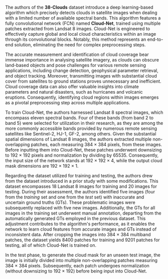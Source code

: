 The authors of the **38-Clouds** dataset introduce a deep learning-based algorithm which precisely detects clouds in satellite images when dealing with a limited number of available spectral bands. This algorithm features a fully convolutional network (FCN) named **Cloud-Net**, trained using multiple patches extracted from Landsat 8 images. Cloud-Net is engineered to effectively capture global and local cloud characteristics within an image through its convolutional blocks. Notably, this method represents an end-to-end solution, eliminating the need for complex preprocessing steps.

The accurate measurement and identification of cloud coverage bear immense importance in analysing satellite imagery, as clouds can obscure land-based objects and pose challenges for various remote sensing applications, including change detection, geophysical parameter retrieval, and object tracking. Moreover, transmitting images with substantial cloud cover from satellites to ground stations proves unnecessary and inefficient. Cloud coverage data can also offer valuable insights into climate parameters and natural disasters, such as hurricanes and volcanic eruptions. Consequently, identifying cloud regions within images emerges as a pivotal preprocessing step across multiple applications.

To train Cloud-Net, the authors harnessed Landsat 8 spectral images, which encompass eleven spectral bands. Four of these bands (from band 2 to band 5) were selected for utilization in their research, as they are among the more commonly accessible bands provided by numerous remote sensing satellites like Sentinel-2, HJ-1, GF-2, among others. Given the substantial spatial dimensions of Landsat 8 images, the authors extracted multiple non-overlapping patches, each measuring 384 × 384 pixels, from these images. Before inputting them into Cloud-Net, these patches underwent downsizing to 192 × 192 pixels and normalization by dividing by 65535. Consequently, the input size of the network stands at 192 × 192 × 4, while the output cloud mask dimensions are 192 × 192 × 1.

Regarding the dataset utilized for training and testing, the authors drew from the dataset introduced in a prior study with some modifications. This dataset encompasses 18 Landsat 8 images for training and 20 images for testing. During their assessment, the authors identified five images (four from the _training_ set and one from the _test_ set) with inaccurate and uncertain ground truths (GTs). These problematic images were subsequently replaced with five new images. Additionally, the GTs for all images in the training set underwent manual annotation, departing from the automatically generated GTs employed in the previous dataset. This adjustment contributes to the algorithm's performance, as it enables the network to learn cloud features from accurate images and GTs instead of inconsistent data. After cropping the images into 384 × 384 multiband patches, the dataset yields 8400 patches for training and 9201 patches for testing, all of which Cloud-Net is trained on.

In the test phase, to generate the cloud mask for an unseen test image, the image is initially divided into multiple non-overlapping patches measuring 384 × 384 pixels. Subsequently, each patch undergoes normalization (without downsizing to 192 × 192) before being input into Cloud-Net.
